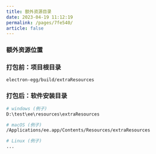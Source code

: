 ```yaml
---
title: 额外资源目录
date: 2023-04-19 11:12:19
permalink: /pages/7fe540/
article: false
---
```


### 额外资源位置
### 打包前：项目根目录
```
electron-egg/build/extraResources
```

### 打包后：软件安装目录
```bash
# windows (例子)
D:\test\ee\resources\extraResources

# macOS (例子)
/Applications/ee.app/Contents/Resources/extraResources

# Linux (例子)
...
```
